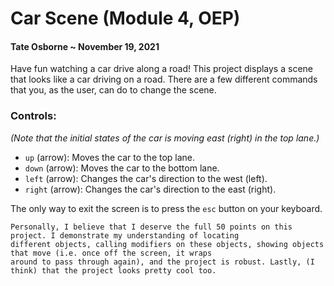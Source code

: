 # Car Scene (Module 4, OEP)
#### Tate Osborne ~ November 19, 2021

Have fun watching a car drive along a road!
This project displays a scene that looks like a car driving on a road. There are a few different commands that you,
as the user, can do to change the scene.

### Controls:
_(Note that the initial states of the car is moving east (right) in the top lane.)_
- `up` (arrow): Moves the car to the top lane.
- `down` (arrow): Moves the car to the bottom lane.
- `left` (arrow): Changes the car's direction to the west (left).
- `right` (arrow): Changes the car's direction to the east (right).

The only way to exit the screen is to press the `esc` button on your keyboard.

```
Personally, I believe that I deserve the full 50 points on this project. I demonstrate my understanding of locating
different objects, calling modifiers on these objects, showing objects that move (i.e. once off the screen, it wraps
around to pass through again), and the project is robust. Lastly, (I think) that the project looks pretty cool too.
```
